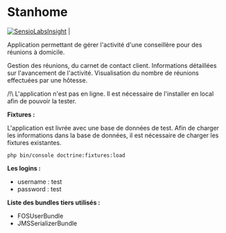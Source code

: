 Stanhome
========
[![SensioLabsInsight](https://insight.sensiolabs.com/projects/3ae1ff92-01d9-4281-9614-f0a11535965f/big.png)](https://insight.sensiolabs.com/projects/3ae1ff92-01d9-4281-9614-f0a11535965f) |

Application permettant de gérer l'activité d'une conseillère pour des réunions à domicile.

Gestion des réunions, du carnet de contact client.
Informations détaillées sur l'avancement de l'activité.
Visualisation du nombre de réunions effectuées par une hôtesse.


/!\ L'application n'est pas en ligne. Il est nécessaire de l'installer en local afin de pouvoir la tester.


**Fixtures :**

L'application est livrée avec une base de données de test. Afin de charger les informations dans la
base de données, il est nécessaire de charger les fixtures existantes.

    php bin/console doctrine:fixtures:load

**Les logins :**

- username : test 
- password : test

**Liste des bundles tiers utilisés :**
- FOSUserBundle
- JMSSerializerBundle
